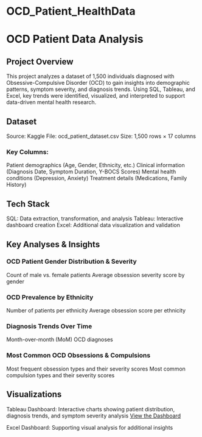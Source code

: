# OCD_Patient_HealthData

# OCD Patient Data Analysis

## Project Overview
This project analyzes a dataset of 1,500 individuals diagnosed with Obsessive-Compulsive Disorder (OCD) to gain insights into demographic patterns, symptom severity, and diagnosis trends. Using SQL, Tableau, and Excel, key trends were identified, visualized, and interpreted to support data-driven mental health research.

## Dataset
Source: Kaggle
File: ocd_patient_dataset.csv
Size: 1,500 rows × 17 columns

### Key Columns:
Patient demographics (Age, Gender, Ethnicity, etc.)
Clinical information (Diagnosis Date, Symptom Duration, Y-BOCS Scores)
Mental health conditions (Depression, Anxiety)
Treatment details (Medications, Family History)

## Tech Stack
SQL: Data extraction, transformation, and analysis
Tableau: Interactive dashboard creation
Excel: Additional data visualization and validation

## Key Analyses & Insights
### OCD Patient Gender Distribution & Severity

Count of male vs. female patients
Average obsession severity score by gender

### OCD Prevalence by Ethnicity

Number of patients per ethnicity
Average obsession score per ethnicity

### Diagnosis Trends Over Time

Month-over-month (MoM) OCD diagnoses

### Most Common OCD Obsessions & Compulsions
Most frequent obsession types and their severity scores
Most common compulsion types and their severity scores

## Visualizations
Tableau Dashboard: Interactive charts showing patient distribution, diagnosis trends, and symptom severity analysis
[View the Dashboard](https://public.tableau.com/app/profile/shiva.krishna.reddy.kotha/viz/HealthAnalyticsDashboard_17392954449210/HealthAnalyticsDashboard) 

Excel Dashboard: Supporting visual analysis for additional insights

